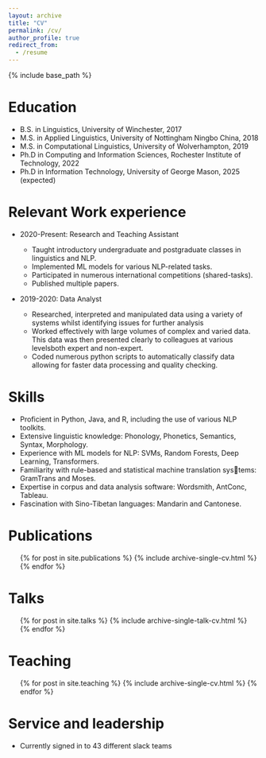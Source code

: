 ```yaml
---
layout: archive
title: "CV"
permalink: /cv/
author_profile: true
redirect_from:
  - /resume
---
```


{% include base_path %}

Education
======
* B.S. in Linguistics, University of Winchester, 2017
* M.S. in Applied Linguistics, University of Nottingham Ningbo China, 2018
* M.S. in Computational Linguistics,  University of Wolverhampton, 2019
* Ph.D in Computing and Information Sciences, Rochester Institute of Technology, 2022
* Ph.D in Information Technology, University of George Mason, 2025 (expected)

Relevant Work experience
======

* 2020-Present: Research and Teaching Assistant
  * Taught introductory undergraduate and postgraduate classes in linguistics and NLP.
  * Implemented ML models for various NLP-related tasks.
  * Participated in numerous international competitions (shared-tasks).
  * Published multiple papers.

* 2019-2020: Data Analyst
  * Researched, interpreted and manipulated data using a variety of systems whilst identifying issues for further analysis
  *  Worked effectively with large volumes of complex and varied data. This data was then presented clearly to colleagues at various levelsboth expert and non-expert.
  * Coded numerous python scripts to automatically classify data allowing for faster data processing and quality checking.

Skills
======
* Proficient in Python, Java, and R, including the use of various NLP toolkits.
* Extensive linguistic knowledge: Phonology, Phonetics, Semantics, Syntax, Morphology.
* Experience with ML models for NLP: SVMs, Random Forests, Deep Learning, Transformers.
* Familiarity with rule-based and statistical machine translation systems: GramTrans and Moses.
* Expertise in corpus and data analysis software: Wordsmith, AntConc, Tableau.
* Fascination with Sino-Tibetan languages: Mandarin and Cantonese.

Publications
======
  <ul>{% for post in site.publications %}
    {% include archive-single-cv.html %}
  {% endfor %}</ul>

Talks
======
  <ul>{% for post in site.talks %}
    {% include archive-single-talk-cv.html %}
  {% endfor %}</ul>

Teaching
======
  <ul>{% for post in site.teaching %}
    {% include archive-single-cv.html %}
  {% endfor %}</ul>

Service and leadership
======
* Currently signed in to 43 different slack teams
